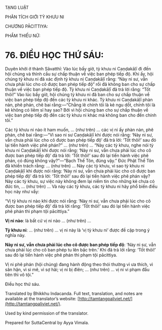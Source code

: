  

TẠNG LUẬT

PHÂN TÍCH GIỚI TỲ KHƯU NI

CHƯƠNG PĀCITTIYA:

PHẨM THIẾU NỮ:

# 76\. ĐIỀU HỌC THỨ SÁU:

Duyên khởi ở thành Sāvatthī: Vào lúc bấy giờ, tỳ khưu ni Caṇḍakāḷī đi đến hội chúng và thỉnh cầu sự chấp thuận về việc ban phép tiếp độ. Khi ấy, hội chúng tỳ khưu ni đã xác định tỳ khưu ni Caṇḍakāḷī rằng: “Này ni sư, vẫn chưa phải lúc cho cô được ban phép tiếp độ” rồi đã không ban cho sự chấp thuận về việc ban phép tiếp độ. Tỳ khưu ni Caṇḍakāḷī đã trả lời rằng: “Tốt thôi!” Vào lúc bấy giờ, hội chúng tỳ khưu ni đã ban cho sự chấp thuận về việc ban phép tiếp độ đến các tỳ khưu ni khác. Tỳ khưu ni Caṇḍakāḷī phàn nàn, phê phán, chê bai rằng:—“Chằng lẽ chính tôi là kẻ ngu dốt, chính tôi là kẻ không có liêm sỉ hay sao? Bởi vì hội chúng ban cho sự chấp thuận về việc ban phép tiếp độ đến các tỳ khưu ni khác mà không ban cho đến chính tôi.”

Các tỳ khưu ni nào ít ham muốn, … (như trên) … các vị ni ấy phàn nàn, phê phán, chê bai rằng:—“Vì sao ni sư Caṇḍakāḷī khi được nói rằng: ‘Này ni sư, vẫn chưa phải lúc cho cô được ban phép tiếp độ’ đã trả lời: ‘Tốt thôi!’ sau đó lại tiến hành việc phê phán?” … (như trên) … “Này các tỳ khưu, nghe nói tỳ khưu ni Caṇḍakāḷī khi được nói rằng: ‘Này ni sư, vẫn chưa phải lúc cho cô được ban phép tiếp độ’ đã trả lời: ‘Tốt thôi!’ sau đó lại tiến hành việc phê phán, có đúng không vậy?”—“Bạch Thế Tôn, đúng vậy.” Đức Phật Thế Tôn đã khiển trách rằng: … (như trên) … Này các tỳ khưu, vì sao tỳ khưu ni Caṇḍakāḷī khi được nói rằng: ‘Này ni sư, vẫn chưa phải lúc cho cô được ban phép tiếp độ’ đã trả lời: ‘Tốt thôi!’ sau đó lại tiến hành việc phê phán vậy? Này các tỳ khưu, sự việc này không đem lại niềm tin cho những kẻ chưa có đức tin, … (như trên) … Và này các tỳ khưu, các tỳ khưu ni hãy phổ biến điều học này như vầy:

“Vị tỳ khưu ni nào khi được nói rằng: ‘Này ni sư, vẫn chưa phải lúc cho cô được ban phép tiếp độ’ đã trả lời rằng: ‘Tốt thôi!’ sau đó lại tiến hành việc phê phán thì phạm tội pācittiya.”

**Vị ni nào**: là bất cứ vị ni nào … (như trên) …

**Tỳ khưu ni**: … (như trên) … vị ni này là ‘vị tỳ khưu ni’ được đề cập trong ý nghĩa này.

**Này ni sư, vẫn chưa phải lúc cho cô được ban phép tiếp độ**: ‘Này ni sư, vẫn chưa phải lúc cho cô ban phép tu lên bậc trên.’ Khi đã trả lời rằng: ‘Tốt thôi!’ sau đó lại tiến hành việc phê phán thì phạm tội pācittiya.

Vị ni phê phán (hội chúng) đang hành động theo thói thường vì ưa thích, vì sân hận, vì si mê, vì sợ hãi; vị ni bị điên; … (như trên) … vị ni vi phạm đầu tiên thì vô tội.”

Điều học thứ sáu.

Translated by Bhikkhu Indacanda. Full text, translation, and notes are available at the translator’s website: [http://tamtangpaliviet.net/](http://tamtangpaliviet.net/).

Used by kind permission of the translator.

Prepared for SuttaCentral by Ayya Vimala.